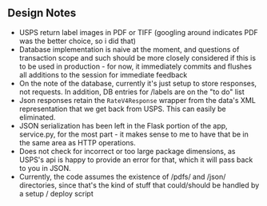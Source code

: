 Design Notes
------------

* USPS return label images in PDF or TIFF (googling around indicates PDF was the better choice, so i did that)
* Database implementation is naive at the moment, and questions of transaction scope and such should be more closely considered if this is to be used in production - for now, it immediately commits and flushes all additions to the session for immediate feedback
* On the note of the database, currently it's just setup to store responses, not requests.  In addition, DB entries for /labels are on the "to do" list
* Json responses retain the `RateV4Response` wrapper from the data's XML representation that we get back from USPS.  This can easily be eliminated.
* JSON serialization has been left in the Flask portion of the app, service.py, for the most part - it makes sense to me to have that be in the same area as HTTP operations.
* Does not check for incorrect or too large package dimensions, as USPS's api is happy to provide an error for that, which it will pass back to you in JSON.
* Currently, the code assumes the existence of /pdfs/ and /json/ directories, since that's the kind of stuff that could/should be handled by a setup / deploy script

